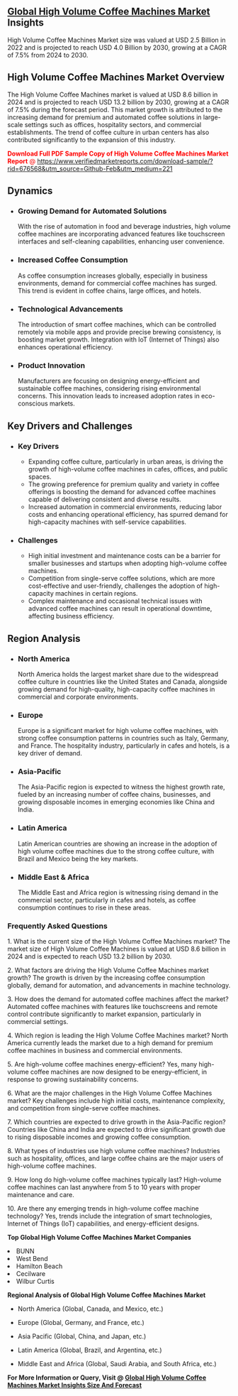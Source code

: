 <h2><a href="https://www.verifiedmarketreports.com/download-sample/?rid=676568&amp;utm_source=Github&amp;utm_medium=221" target="_blank">Global High Volume Coffee Machines Market</a> Insights</h2><p>High Volume Coffee Machines Market size was valued at USD 2.5 Billion in 2022 and is projected to reach USD 4.0 Billion by 2030, growing at a CAGR of 7.5% from 2024 to 2030.</p><p> <h2>High Volume Coffee Machines Market Overview</h2> <p>The High Volume Coffee Machines market is valued at USD 8.6 billion in 2024 and is projected to reach USD 13.2 billion by 2030, growing at a CAGR of 7.5% during the forecast period. This market growth is attributed to the increasing demand for premium and automated coffee solutions in large-scale settings such as offices, hospitality sectors, and commercial establishments. The trend of coffee culture in urban centers has also contributed significantly to the expansion of this industry.</p> <p><p><span class=""><span style="color: #ff0000;"><strong>Download Full PDF Sample Copy of High Volume Coffee Machines Market Report</strong> @ </span><a href="https://www.verifiedmarketreports.com/download-sample/?rid=676568&amp;utm_source=Github-Feb&amp;utm_medium=221" target="_blank">https://www.verifiedmarketreports.com/download-sample/?rid=676568&amp;utm_source=Github-Feb&amp;utm_medium=221</a></span></p></p> <h2>Dynamics</h2> <ul> <li><h3>Growing Demand for Automated Solutions</h3> With the rise of automation in food and beverage industries, high volume coffee machines are incorporating advanced features like touchscreen interfaces and self-cleaning capabilities, enhancing user convenience.</li> <li><h3>Increased Coffee Consumption</h3> As coffee consumption increases globally, especially in business environments, demand for commercial coffee machines has surged. This trend is evident in coffee chains, large offices, and hotels.</li> <li><h3>Technological Advancements</h3> The introduction of smart coffee machines, which can be controlled remotely via mobile apps and provide precise brewing consistency, is boosting market growth. Integration with IoT (Internet of Things) also enhances operational efficiency.</li> <li><h3>Product Innovation</h3> Manufacturers are focusing on designing energy-efficient and sustainable coffee machines, considering rising environmental concerns. This innovation leads to increased adoption rates in eco-conscious markets.</li> </ul> <h2>Key Drivers and Challenges</h2> <ul> <li><h3>Key Drivers</h3> <ul> <li>Expanding coffee culture, particularly in urban areas, is driving the growth of high-volume coffee machines in cafes, offices, and public spaces.</li> <li>The growing preference for premium quality and variety in coffee offerings is boosting the demand for advanced coffee machines capable of delivering consistent and diverse results.</li> <li>Increased automation in commercial environments, reducing labor costs and enhancing operational efficiency, has spurred demand for high-capacity machines with self-service capabilities.</li> </ul> </li> <li><h3>Challenges</h3> <ul> <li>High initial investment and maintenance costs can be a barrier for smaller businesses and startups when adopting high-volume coffee machines.</li> <li>Competition from single-serve coffee solutions, which are more cost-effective and user-friendly, challenges the adoption of high-capacity machines in certain regions.</li> <li>Complex maintenance and occasional technical issues with advanced coffee machines can result in operational downtime, affecting business efficiency.</li> </ul> </li> </ul> <h2>Region Analysis</h2> <ul> <li><h3>North America</h3> North America holds the largest market share due to the widespread coffee culture in countries like the United States and Canada, alongside growing demand for high-quality, high-capacity coffee machines in commercial and corporate environments.</li> <li><h3>Europe</h3> Europe is a significant market for high volume coffee machines, with strong coffee consumption patterns in countries such as Italy, Germany, and France. The hospitality industry, particularly in cafes and hotels, is a key driver of demand.</li> <li><h3>Asia-Pacific</h3> The Asia-Pacific region is expected to witness the highest growth rate, fueled by an increasing number of coffee chains, businesses, and growing disposable incomes in emerging economies like China and India.</li> <li><h3>Latin America</h3> Latin American countries are showing an increase in the adoption of high volume coffee machines due to the strong coffee culture, with Brazil and Mexico being the key markets.</li> <li><h3>Middle East & Africa</h3> The Middle East and Africa region is witnessing rising demand in the commercial sector, particularly in cafes and hotels, as coffee consumption continues to rise in these areas.</li> </ul> <h3>Frequently Asked Questions</h3> <p>1. What is the current size of the High Volume Coffee Machines market? The market size of High Volume Coffee Machines is valued at USD 8.6 billion in 2024 and is expected to reach USD 13.2 billion by 2030.</p> <p>2. What factors are driving the High Volume Coffee Machines market growth? The growth is driven by the increasing coffee consumption globally, demand for automation, and advancements in machine technology.</p> <p>3. How does the demand for automated coffee machines affect the market? Automated coffee machines with features like touchscreens and remote control contribute significantly to market expansion, particularly in commercial settings.</p> <p>4. Which region is leading the High Volume Coffee Machines market? North America currently leads the market due to a high demand for premium coffee machines in business and commercial environments.</p> <p>5. Are high-volume coffee machines energy-efficient? Yes, many high-volume coffee machines are now designed to be energy-efficient, in response to growing sustainability concerns.</p> <p>6. What are the major challenges in the High Volume Coffee Machines market? Key challenges include high initial costs, maintenance complexity, and competition from single-serve coffee machines.</p> <p>7. Which countries are expected to drive growth in the Asia-Pacific region? Countries like China and India are expected to drive significant growth due to rising disposable incomes and growing coffee consumption.</p> <p>8. What types of industries use high volume coffee machines? Industries such as hospitality, offices, and large coffee chains are the major users of high-volume coffee machines.</p> <p>9. How long do high-volume coffee machines typically last? High-volume coffee machines can last anywhere from 5 to 10 years with proper maintenance and care.</p> <p>10. Are there any emerging trends in high-volume coffee machine technology? Yes, trends include the integration of smart technologies, Internet of Things (IoT) capabilities, and energy-efficient designs.</p> </p><p><strong>Top Global High Volume Coffee Machines Market Companies</strong></p><div data-test-id=""><p><li>BUNN</li><li> West Bend</li><li> Hamilton Beach</li><li> Cecilware</li><li> Wilbur Curtis</li></p><div><strong>Regional Analysis of&nbsp;Global High Volume Coffee Machines Market</strong></div><ul><li dir="ltr"><p dir="ltr">North America&nbsp;(Global, Canada, and Mexico, etc.)</p></li><li dir="ltr"><p dir="ltr">Europe (Global, Germany, and France, etc.)</p></li><li dir="ltr"><p dir="ltr">Asia Pacific&nbsp;(Global, China, and Japan, etc.)</p></li><li dir="ltr"><p dir="ltr">Latin America&nbsp;(Global, Brazil, and Argentina, etc.)</p></li><li dir="ltr">Middle East and Africa&nbsp;(Global, Saudi Arabia, and South Africa, etc.)</li></ul><p><strong>For More Information or Query, Visit @&nbsp;</strong><strong><a href="https://www.verifiedmarketreports.com/product/high-volume-coffee-machines-market/?utm_source=Github&amp;utm_medium=221" target="_blank">Global High Volume Coffee Machines Market Insights Size And Forecast</a></strong></p></div>
